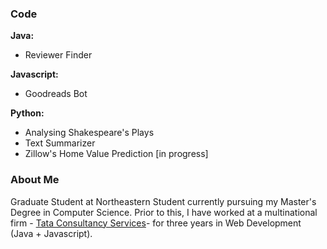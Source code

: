 ### Code

**Java:**

 - Reviewer Finder
 
**Javascript:**

 - Goodreads Bot 
 
**Python:**

 - Analysing Shakespeare's Plays
 - Text Summarizer
 - Zillow's Home Value Prediction [in progress]
 
 ### About Me
 
 Graduate Student at Northeastern Student currently pursuing my Master's Degree in Computer Science. Prior to this, I have worked at a multinational firm - [Tata Consultancy Services](https://www.tcs.com/)- for three years in Web Development (Java + Javascript). 
